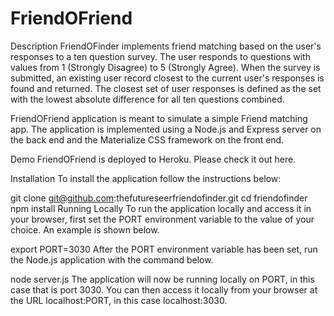 # FriendOFriend


Description
FriendOFinder implements friend matching based on the user's responses to a ten question survey. The user responds to questions with values from 1 (Strongly Disagree) to 5 (Strongly Agree). When the survey is submitted, an existing user record closest to the current user's responses is found and returned. The closest set of user responses is defined as the set with the lowest absolute difference for all ten questions combined.

FriendOFriend application is meant to simulate a simple Friend matching app. The application is implemented using a Node.js and Express server on the back end and the Materialize CSS framework on the front end.

Demo
FriendOFriend is deployed to Heroku. Please check it out here.

Installation
To install the application follow the instructions below:

git clone git@github.com:thefutureseerfriendofinder.git
cd friendofinder
npm install
Running Locally
To run the application locally and access it in your browser, first set the PORT environment variable to the value of your choice. An example is shown below.

export PORT=3030
After the PORT environment variable has been set, run the Node.js application with the command below.

node server.js
The application will now be running locally on PORT, in this case that is port 3030. You can then access it locally from your browser at the URL localhost:PORT, in this case localhost:3030.
